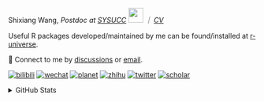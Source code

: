 
<p>Shixiang Wang, <em>Postdoc at <a href="https://sysucc.org.cn/">SYSUCC</a> <img src="https://media.giphy.com/media/WUlplcMpOCEmTGBtBW/giphy.gif" width="30">  ｜ <a href="https://shixiangwang.github.io/cv-shixiang/">CV</a>
</em></p>

Useful R packages developed/maintained by me can be found/installed at [r-universe](https://shixiangwang.r-universe.dev/).

💬 Connect to me by
[discussions](https://github.com/ShixiangWang/self-study/discussions) or [email](mailto:shixiang1994wang@gmail.com). 

[![bilibili](https://img.shields.io/badge/王诗翔-B站-yellow)](https://space.bilibili.com/11553374) [![wechat](https://img.shields.io/badge/王诗翔-微信公众号-important)](https://shixiangwang.github.io/home/logo/qrcode.jpg) [![planet](https://img.shields.io/badge/王诗翔-知识星球-blueviolet)](https://t.zsxq.com/rBqbIei)  [![zhihu](https://img.shields.io/badge/王诗翔-知乎-blue)](https://www.zhihu.com/people/shixiangwang) [![twitter](https://img.shields.io/badge/WangShxiang-twitter-ff69b4)](https://twitter.com/WangShxiang) [![scholar](https://img.shields.io/badge/ShixiangWang-Scholar-00ffff)](https://scholar.google.com/citations?user=FvNp0NkAAAAJ) 

<details>
 
<summary>GitHub Stats</summary>


<!--START_SECTION:waka-->
**🐱 My GitHub Data** 

> 📦 4.2 MB Used in GitHub's Storage 
 > 
> 🏆 448 Contributions in the Year 2023
 > 
> 🚫 Not Opted to Hire
 > 
> 📜 86 Public Repositories 
 > 
> 🔑 22 Private Repositories 
 > 
**I'm an Early 🐤** 

```text
🌞 Morning                1733 commits        ████░░░░░░░░░░░░░░░░░░░░░   15.07 % 
🌆 Daytime                4713 commits        ██████████░░░░░░░░░░░░░░░   40.98 % 
🌃 Evening                4313 commits        █████████░░░░░░░░░░░░░░░░   37.50 % 
🌙 Night                  741 commits         ██░░░░░░░░░░░░░░░░░░░░░░░   06.44 % 
```
📅 **I'm Most Productive on Wednesday** 

```text
Monday                   1740 commits        ████░░░░░░░░░░░░░░░░░░░░░   15.13 % 
Tuesday                  2013 commits        ████░░░░░░░░░░░░░░░░░░░░░   17.50 % 
Wednesday                2136 commits        █████░░░░░░░░░░░░░░░░░░░░   18.57 % 
Thursday                 1744 commits        ████░░░░░░░░░░░░░░░░░░░░░   15.17 % 
Friday                   1929 commits        ████░░░░░░░░░░░░░░░░░░░░░   16.77 % 
Saturday                 849 commits         ██░░░░░░░░░░░░░░░░░░░░░░░   07.38 % 
Sunday                   1089 commits        ██░░░░░░░░░░░░░░░░░░░░░░░   09.47 % 
```


**I Mostly Code in R** 

```text
R                        80 repos            █████████████░░░░░░░░░░░░   51.95 % 
HTML                     22 repos            ████░░░░░░░░░░░░░░░░░░░░░   14.29 % 
Shell                    9 repos             █░░░░░░░░░░░░░░░░░░░░░░░░   05.84 % 
Rust                     2 repos             ░░░░░░░░░░░░░░░░░░░░░░░░░   01.30 % 
TypeScript               1 repo              ░░░░░░░░░░░░░░░░░░░░░░░░░   00.65 % 
```




 Last Updated on 07/05/2023 18:54:51 UTC
<!--END_SECTION:waka-->

> These Readme stats are generated using github action [awesome-readme-stats](https://github.com/anmol098/waka-readme-stats)

-----

**NOTE: Top languages does not indicate my skill level or anything like that. It is just a metric of which languages have been hosted by me on GitHub based on the usage across repositories.**

</details>
